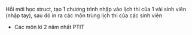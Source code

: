 Hồi mới học struct, tạo 1 chương trình nhập vào lịch thi của 1 vài sinh viên (nhập tay), sau đó in ra các môn trùng lịch thi của các sinh viên 
- Các môn kì 2 năm nhất PTIT
